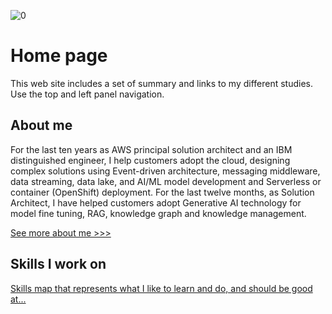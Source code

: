 ![0](./images/banner.jpg)

# Home page

This web site includes a set of summary and links to my different studies. Use the top and left panel navigation.

## About me

For the last ten years as AWS principal solution architect and an IBM distinguished engineer, I help customers adopt the cloud, designing complex solutions using  Event-driven architecture, messaging middleware, data streaming, data lake, and AI/ML model development and Serverless or container (OpenShift) deployment. For the last twelve months, as Solution Architect, I have helped customers adopt Generative AI technology for model fine tuning, RAG, knowledge graph and knowledge management.

[ See more about me >>>](./about.md)

## Skills I work on

[Skills map that represents what I like to learn and do, and should be good at...](./skill.md)